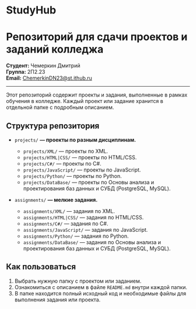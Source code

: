 # StudyHub

# Репозиторий для сдачи проектов и заданий колледжа

**Студент:** Чемеркин Дмитрий  
**Группа:** 2П2.23  
**Email:** ChemerkinDN23@st.ithub.ru

---


Этот репозиторий содержит проекты и задания, выполненные в рамках обучения в колледже. Каждый проект или задание хранится в отдельной папке с подробным описанием.


## Структура репозитория

- `projects/` **— проекты по разным дисциплинам.**
  - `projects/XML/` — проекты по XML.
  - `projects/HTML|CSS/` — проекты по HTML/CSS.
  - `projects/C#/` — проекты по C#.
  - `projects/JavaScript/` — проекты по JavaScript.
  - `projects/Python/` — проекты по Python.
  - `projects/DataBase/` — проекты по Основы анализа и проектирования баз данных и СУБД (PostgreSQL, MySQL).
  
- `assignments/` **— мелкие задания.**
  - `assignments/XML/` — задания по XML.
  - `assignments/HTML|CSS/` — задания по HTML/CSS.
  - `assignments/C#/` — задания по C#.
  - `assignments/JavaScript/` — задания по JavaScript.
  - `assignments/Python/` — задания по Python.
  - `assignments/DataBase/` — задания по Основы анализа и проектирования баз данных и СУБД (PostgreSQL, MySQL).

## Как пользоваться

1. Выбрать нужную папку с проектом или заданием.
2. Ознакомиться с описанием в файле `README.md` внутри каждой папки.
3. В папке находится полный исходный код и необходимые файлы для выполнения задания или проекта.
